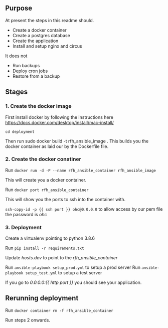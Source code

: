 ## Purpose
At present the steps in this readme should.

* Create a docker container
* Create a postgres database
* Create the application
* Install and setup nginx and circus

It does not
* Run backups
* Deploy cron jobs
* Restore from a backup


## Stages

### 1. Create the docker image

First install docker by following the instructions here https://docs.docker.com/desktop/install/mac-install/

`cd deployment`

Then run sudo docker build -t rfh_ansible_image .
This builds you the docker container as laid our by
the Dockerfile file.

### 2. Create the docker conatiner
Run `docker run -d -P --name rfh_ansible_container rfh_ansible_image`

This will create you a docker container.

Run `docker port rfh_ansible_container`

This will show you the ports to ssh into the container with.

`ssh-copy-id -p {{ ssh port }} ohc@0.0.0.0` to allow access by our pem file the password is *ohc*

### 3. Deployment
Create a virtualenv pointing to python 3.8.6

Run `pip install -r requirements.txt`

Update *hosts.dev* to point to the *rfh_ansible_container*

Run `ansible-playbook setup_prod.yml` to setup a prod server
Run `ansible-playbook setup_test.yml` to setup a test server

If you go to *0.0.0.0:{{ http port }}* you should see your application.

## Rerunning deployment
Run `docker container rm -f rfh_ansible_container`

Run steps 2 onwards.
